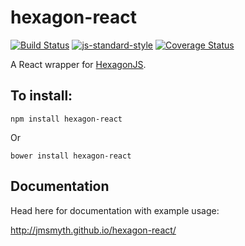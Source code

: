 # hexagon-react

[![Build Status](https://travis-ci.org/jmsmyth/hexagon-react.svg?branch=master)](https://travis-ci.org/jmsmyth/hexagon-react)
[![js-standard-style](https://img.shields.io/badge/code%20style-standard-brightgreen.svg)](http://standardjs.com/)
[![Coverage Status](https://coveralls.io/repos/github/jmsmyth/hexagon-react/badge.svg?branch=master)](https://coveralls.io/github/jmsmyth/hexagon-react?branch=master)

A React wrapper for [HexagonJS](https://www.hexagonjs.io/).

## To install:

    npm install hexagon-react

Or

    bower install hexagon-react

## Documentation

Head here for documentation with example usage:

http://jmsmyth.github.io/hexagon-react/
